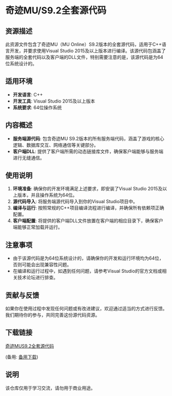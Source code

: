 # 奇迹MU/S9.2全套源代码

## 资源描述

此资源文件包含了奇迹MU（MU Online）S9.2版本的全套源代码，适用于C++语言开发，并要求使用Visual Studio 2015及以上版本进行编译。该源代码包涵盖了服务端的全套代码以及客户端的DLL文件，特别需要注意的是，该源代码是为64位系统设计的。

## 适用环境

- **开发语言**: C++
- **开发工具**: Visual Studio 2015及以上版本
- **系统要求**: 64位操作系统

## 内容概述

- **服务端源代码**: 包含奇迹MU S9.2版本的所有服务端代码，涵盖了游戏的核心逻辑、数据库交互、网络通信等关键部分。
- **客户端DLL**: 提供了客户端所需的动态链接库文件，确保客户端能够与服务端进行无缝通信。

## 使用说明

1. **环境准备**: 确保你的开发环境满足上述要求，即安装了Visual Studio 2015及以上版本，并且操作系统为64位。
2. **源代码导入**: 将服务端源代码导入到你的Visual Studio项目中。
3. **编译与运行**: 按照常规的C++项目编译流程进行编译，并确保所有依赖项正确配置。
4. **客户端配置**: 将提供的客户端DLL文件放置在客户端的相应目录下，确保客户端能够正常加载并运行。

## 注意事项

- 由于该源代码是为64位系统设计的，请确保你的开发和运行环境均为64位，否则可能会出现兼容性问题。
- 在编译和运行过程中，如遇到任何问题，请参考Visual Studio的官方文档或相关技术论坛进行排查。

## 贡献与反馈

如果你在使用过程中发现任何问题或有改进建议，欢迎通过适当的方式进行反馈。我们期待你的参与，共同完善这份源代码资源。

## 下载链接
[奇迹MUS9.2全套源代码](https://pan.quark.cn/s/b5704ec718d7) 

(备用: [备用下载](https://pan.baidu.com/s/14rBNgOubZBaPA3zs9CELQg?pwd=1234))

## 说明

该仓库仅用于学习交流，请勿用于商业用途。
